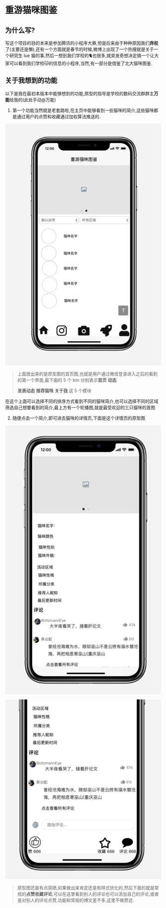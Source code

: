 # 重游猫咪图鉴

## 为什么写?

写这个项目的目的本来是参加腾讯的小程序大赛,但是后来由于种种原因我们**弃权**了(主要还是懒),还有一个方面就是春节的时候,微博上出现了一个热搜就是关于一个研究生 lue 猫的事,然后一想到我们学校的🐈也很多,就突发奇想决定搞一个让大家可以看到我们学校🐱的信息的小程序,当然,有一部分是借鉴了北大猫咪图鉴.

## 关于我想到的功能

以下是我在最初本版本中能够想到的功能,原型的指导是学校的数码交流群群主**万能**给我的(此处手动@万能)

1. 第一个功能当然就是老套路啦,在主页中能够看到一些猫咪的简介,这些猫咪都是通过用户的点赞和收藏通过加权算法推送的.

![这个是首页的原型图](assets/image-20200715213224348.png)

> 上面放出来的是原型图的首页图,也就是用户通过微信登录进入之后的看到的第一个界面,最下面的 5 个 btn 分别表示**首页** **动态**
>
> **发表动态** **推荐猫咪** **关于我** 这 5 个模块

在这个上面可以选择不同的排序方式看到不同的猫咪简介,也可以选择不同的区域筛选自己想要看到的简介,最上方有一个轮播图,就是最受欢迎的三只猫咪的首图

2. 随便点击一个简介,即可进去猫咪的详情页,下面是这个详情页的原型图

![猫咪详情页](assets/image-20200715214016672.png)

![猫咪详情页](assets/image-20200715214232860.png)

> 原型图还是有点简陋,如果做出来肯定还是有样式优化的,然后下面的就是常规的**点赞收藏评论**,可以在这里看到别人的评论也可以添加自己的评论,或者是对别人的评论点赞,功能和常规的博文差不多,这里不做赘述.

